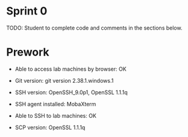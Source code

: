 # Sprint 0
TODO: Student to complete code and comments in the sections below.

# Prework
- Able to access lab machines by browser:  OK

- Git version:  git version 2.38.1.windows.1

- SSH version: OpenSSH_9.0p1, OpenSSL 1.1.1q

- SSH agent installed: MobaXterm
- Able to SSH to lab machines: OK
- SCP version: OpenSSL 1.1.1q
